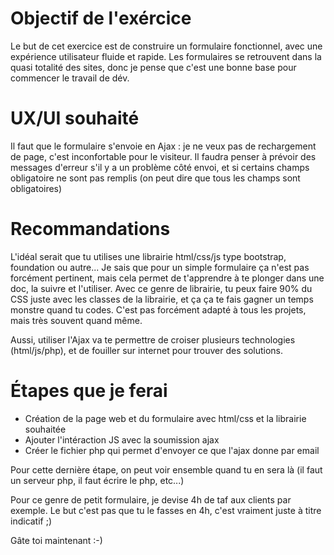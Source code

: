 # Objectif de l'exércice

Le but de cet exercice est de construire un formulaire fonctionnel, avec une expérience utilisateur fluide et rapide. Les formulaires se retrouvent dans la quasi totalité des sites, donc je pense que c'est une bonne base pour commencer le travail de dév.

# UX/UI souhaité

Il faut que le formulaire s'envoie en Ajax : je ne veux pas de rechargement de page, c'est inconfortable pour le visiteur. Il faudra penser à prévoir des messages d'erreur s'il y a un problème côté envoi, et si certains champs obligatoire ne sont pas remplis (on peut dire que tous les champs sont obligatoires)

# Recommandations

L'idéal serait que tu utilises une librairie html/css/js type bootstrap, foundation ou autre... Je sais que pour un simple formulaire ça n'est pas forcément pertinent, mais cela permet de t'apprendre à te plonger dans une doc, la suivre et l'utiliser. Avec ce genre de librairie, tu peux faire 90% du CSS juste avec les classes de la librairie, et ça ça te fais gagner un temps monstre quand tu codes. C'est pas forcément adapté à tous les projets, mais très souvent quand même.

Aussi, utiliser l'Ajax va te permettre de croiser plusieurs technologies (html/js/php), et de fouiller sur internet pour trouver des solutions.

# Étapes que je ferai

- Création de la page web et du formulaire avec html/css et la librairie souhaitée
- Ajouter l'intéraction JS avec la soumission ajax
- Créer le fichier php qui permet d'envoyer ce que l'ajax donne par email

Pour cette dernière étape, on peut voir ensemble quand tu en sera là (il faut un serveur php, il faut écrire le php, etc...)

Pour ce genre de petit formulaire, je devise 4h de taf aux clients par exemple. Le but c'est pas que tu le fasses en 4h, c'est vraiment juste à titre indicatif ;)

Gâte toi maintenant :-)